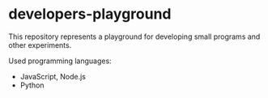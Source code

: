 # developers-playground

This repository represents a playground for developing small programs and other experiments.

Used programming languages:

* JavaScript, Node.js
* Python 


